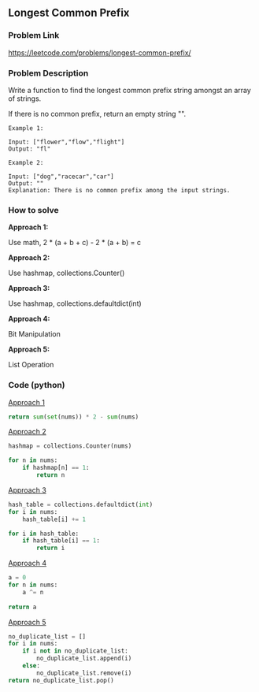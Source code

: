 ## Longest Common Prefix

### Problem Link
https://leetcode.com/problems/longest-common-prefix/

### Problem Description 

Write a function to find the longest common prefix string amongst an array of strings.

If there is no common prefix, return an empty string "".


```
Example 1: 

Input: ["flower","flow","flight"]
Output: "fl"

```

```
Example 2: 

Input: ["dog","racecar","car"]
Output: ""
Explanation: There is no common prefix among the input strings.

```

### How to solve 

**Approach 1:** 

Use math, 2 * (a + b + c) - 2 * (a + b) = c

**Approach 2:** 

Use hashmap, collections.Counter()

**Approach 3:** 

Use hashmap, collections.defaultdict(int)

**Approach 4:** 

Bit Manipulation

**Approach 5:** 

List Operation

### Code (python)

[Approach 1](https://github.com/yanray/leetcode/blob/master/problems/0136Single_Number/0136Single_Number1.py)

```python
return sum(set(nums)) * 2 - sum(nums)
```

[Approach 2](https://github.com/yanray/leetcode/blob/master/problems/0136Single_Number/0136Single_Number2.py)

```python
hashmap = collections.Counter(nums)

for n in nums:
    if hashmap[n] == 1:
        return n
```

[Approach 3](https://github.com/yanray/leetcode/blob/master/problems/0136Single_Number/0136Single_Number3.py)

```python
hash_table = collections.defaultdict(int)
for i in nums:
    hash_table[i] += 1

for i in hash_table:
    if hash_table[i] == 1:
        return i
```


[Approach 4](https://github.com/yanray/leetcode/blob/master/problems/0136Single_Number/0136Single_Number4.py)

```python
a = 0
for n in nums:
    a ^= n
    
return a
```


[Approach 5](https://github.com/yanray/leetcode/blob/master/problems/0136Single_Number/0136Single_Number5.py)

```python
no_duplicate_list = []
for i in nums:
    if i not in no_duplicate_list:
        no_duplicate_list.append(i)
    else:
        no_duplicate_list.remove(i)
return no_duplicate_list.pop()
```

